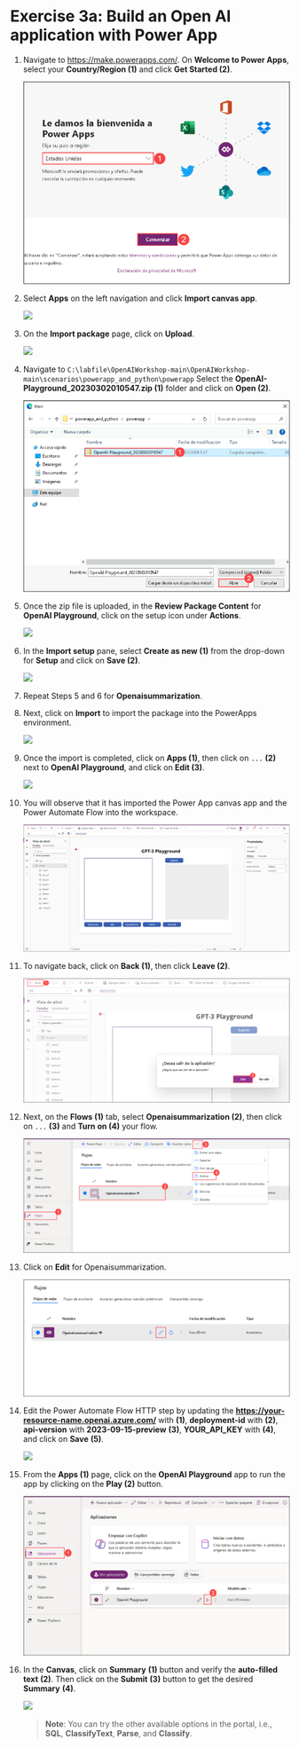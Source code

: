 # Exercise 3a: Build an Open AI application with Power App 

1. Navigate to https://make.powerapps.com/. On **Welcome to Power Apps**, select your **Country/Region (1)** and click **Get Started (2)**. 

   ![](./images/welcome-1.png)
    
2. Select **Apps** on the left navigation and click **Import canvas app**. 

    ![](./images/powerapps-import.png)

3. On the **Import package** page, click on **Upload**.

    ![](./images/upload-importpackage.png)

4. Navigate to `C:\labfile\OpenAIWorkshop-main\OpenAIWorkshop-main\scenarios\powerapp_and_python\powerapp` Select the **OpenAI-Playground_20230302010547.zip (1)** folder and click on **Open (2)**.

     ![](./images/openai-play.png)

5. Once the zip file is uploaded, in the **Review Package Content** for **OpenAI Playground**, click on the setup icon under **Actions**.

     ![](./images/review-package-content.png)

6. In the **Import setup** pane, select **Create as new (1)** from the drop-down for **Setup** and click on **Save (2)**.

      ![](./images/import-setup-1.png)

7. Repeat Steps 5 and 6 for **Openaisummarization**.

8. Next, click on **Import** to import the package into the PowerApps environment.

   ![](./images/import-openai-package.png)

9. Once the import is completed, click on **Apps (1)**, then click on `...` **(2)** next to **OpenAI Playground**, and click on **Edit (3)**.

      ![](./images/powerapps-apps-edit.png)

10. You will observe that it has imported the Power App canvas app and the Power Automate Flow into the workspace.

      ![](./images/powerapps-apps-view.png)

11. To navigate back, click on **Back (1)**, then click **Leave (2)**.

      ![](./images/powerapps-apps-exit.png)

12. Next, on the **Flows (1)** tab, select **Openaisummarization (2)**, then click on `...` **(3)** and **Turn on (4)** your flow.

      ![](./images/flow-on.png)

13. Click on **Edit** for Openaisummarization.

      ![](./images/flow-edit.png)

14. Edit the Power Automate Flow HTTP step by updating the **https://your-resource-name.openai.azure.com/** with **<inject key="OpenAIEndpoint" enableCopy="true"/>** **(1)**, **deployment-id** with **<inject key="openaimodulename" enableCopy="true"/>** **(2)**, **api-version** with **2023-09-15-preview** **(3)**, **YOUR_API_KEY** with **<inject key="OpenAIKey" enableCopy="true"/>** **(4)**, and click on **Save** **(5)**.

      ![](./images/update-values.png)
   
15. From the **Apps (1)** page, click on the **OpenAI Playground** app to run the app by clicking on the **Play (2)** button.

     ![](./images/canves-play.png)

16. In the **Canvas**, click on **Summary** **(1)** button and verify the **auto-filled text** **(2)**. Then click on the **Submit** **(3)** button to get the desired **Summary** **(4)**.

     ![](./images/canves-output.png)

    > **Note**: You can try the other available options in the portal, i.e., **SQL**, **ClassifyText**, **Parse**, and **Classify**.

    
